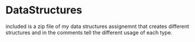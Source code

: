 # DataStructures

included is a zip file of my data structures assignemnt that creates different structures and in the comments tell the different usage of each type.
